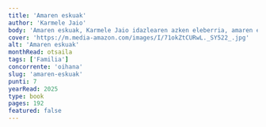 ```yaml
---
title: 'Amaren eskuak'
author: 'Karmele Jaio'
body: 'Amaren eskuak, Karmele Jaio idazlearen azken eleberria, amaren eta alabaren arteko harremanaren inguruan dago aritzen. Amak, hainbat urtez gizarteak eta familiaz arduratuta, eta alaba, bere buruaz arduratuta, elkarrekin bizitzen dituzte. Baina, amaren heriotzak aldatuko du dena, eta alaba, bere buruaz arduratuta, bere burua berreskuratu beharko du.'
cover: 'https://m.media-amazon.com/images/I/71okZtCURwL._SY522_.jpg'
alt: 'Amaren eskuak'
monthRead: otsaila
tags: ['Familia']
concorrente: 'oihana'
slug: 'amaren-eskuak'
punti: 7
yearRead: 2025
type: book
pages: 192
featured: false
---
```

